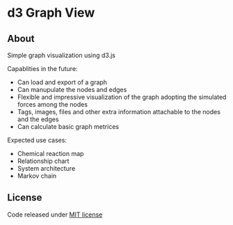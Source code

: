 # d3 Graph View

## About

Simple graph visualization using d3.js

Capablities in the future:

- Can load and export of a graph
- Can manupulate the nodes and edges
- Flexible and impressive visualization of the graph adopting the simulated forces among the nodes
- Tags, images, files and other extra information attachable to the nodes and the edges
- Can calculate basic graph metrices

Expected use cases:

- Chemical reaction map
- Relationship chart
- System architecture
- Markov chain

## License

Code released under [MIT license](./LICENSE)